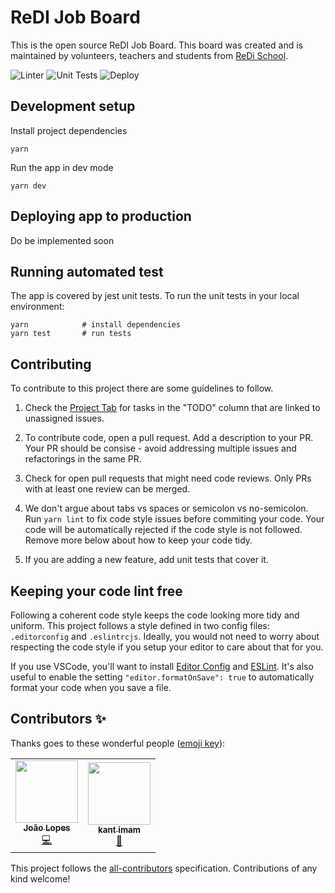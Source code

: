 # ReDI Job Board

This is the open source ReDI Job Board. This board was created and is maintained by volunteers, teachers and students from [ReDi School](redi-school.org).

![Linter](https://github.com/lopis/job-board/actions/workflows/linter.yml/badge.svg)
![Unit Tests](https://github.com/lopis/job-board/actions/workflows/test.yml/badge.svg)
![Deploy](https://github.com/lopis/job-board/actions/workflows/deploy.yml/badge.svg)

## Development setup

Install project dependencies

```
yarn
```

Run the app in dev mode

```
yarn dev
```

## Deploying app to production

Do be implemented soon

## Running automated test

The app is covered by jest unit tests.
To run the unit tests in your local environment:

```
yarn            # install dependencies
yarn test       # run tests
```

## Contributing

To contribute to this project there are some guidelines to follow.

1. Check the [Project Tab](https://github.com/lopis/job-board/projects) for tasks in the "TODO" column that are linked to unassigned issues.

2. To contribute code, open a pull request. Add a description to your PR. Your PR should be consise - avoid addressing multiple issues and refactorings in the same PR.

3. Check for open pull requests that might need code reviews. Only PRs with at least one review can be merged.

4. We don't argue about tabs vs spaces or semicolon vs no-semicolon. Run `yarn lint` to fix code style issues before commiting your code. Your code will be automatically rejected if the code style is not followed. Remove more below about how to keep your code tidy.

5. If you are adding a new feature, add unit tests that cover it.

## Keeping your code lint free

Following a coherent code style keeps the code looking more tidy and uniform.
This project follows a style defined in two config files: `.editorconfig` and `.eslintrcjs`.
Ideally, you would not need to worry about respecting the code style if you setup your editor to care about that for you.

If you use VSCode, you'll want to install [Editor Config](https://marketplace.visualstudio.com/items?itemName=EditorConfig.EditorConfig) and [ESLint](https://marketplace.visualstudio.com/items?itemName=dbaeumer.vscode-eslint). It's also useful to enable the setting `"editor.formatOnSave": true` to automatically format your code when you save a file.

## Contributors ✨

Thanks goes to these wonderful people ([emoji key](https://allcontributors.org/docs/en/emoji-key)):

<!-- ALL-CONTRIBUTORS-LIST:START - Do not remove or modify this section -->
<!-- prettier-ignore-start -->
<!-- markdownlint-disable -->
<table>
  <tr>
    <td align="center"><a href="http://www.jlopes.dev"><img src="https://avatars.githubusercontent.com/u/2715751?v=4?s=100" width="100px;" alt=""/><br /><sub><b>João Lopes</b></sub></a><br /><a href="https://github.com/ReDI-School/job-board/commits?author=lopis" title="Code">💻</a></td>
    <td align="center"><a href="https://kantimam.org/"><img src="https://avatars.githubusercontent.com/u/24353308?v=4?s=100" width="100px;" alt=""/><br /><sub><b>kant imam</b></sub></a><br /><a href="https://github.com/ReDI-School/job-board/pulls?q=is%3Apr+reviewed-by%3Akantimam" title="Reviewed Pull Requests">👀</a></td>
  </tr>
</table>

<!-- markdownlint-restore -->
<!-- prettier-ignore-end -->

<!-- ALL-CONTRIBUTORS-LIST:END -->

This project follows the [all-contributors](https://github.com/all-contributors/all-contributors) specification. Contributions of any kind welcome!
